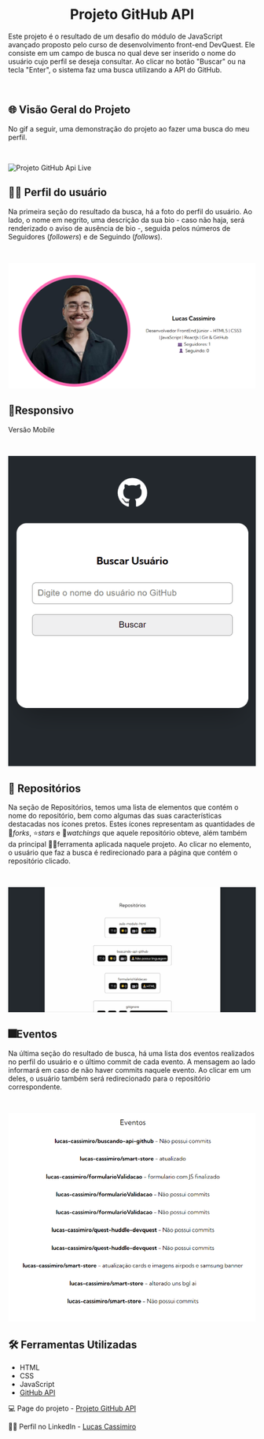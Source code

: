 <h1 align="center"><strong>Projeto GitHub API</strong></h1>
<p>Este projeto é o resultado de um desafio do módulo de JavaScript avançado proposto pelo curso de desenvolvimento front-end DevQuest. Ele consiste em um campo de busca no qual deve ser inserido o nome do usuário cujo perfil se deseja consultar. Ao clicar no botão "Buscar" ou na tecla "Enter", o sistema faz uma busca utilizando a API do GitHub.</p>
<br>

<h2>🌐 Visão Geral do Projeto</h2>
<p>No gif a seguir, uma demonstração do projeto ao fazer uma busca do meu perfil.</p>
<br>

![Projeto GitHub Api Live](./src/assets/overview.gif)

<h2>🧑‍💻 Perfil do usuário</h2>
<p>Na primeira seção do resultado da busca, há a foto do perfil do usuário. Ao lado, o nome em negrito, uma descrição da sua bio - caso não haja, será renderizado o aviso de ausência de bio -, seguida pelos números de Seguidores (<i>followers</i>) e de Seguindo (<i>follows</i>).</p>
<br>

![Perfil do Usuário](./src/assets/perfil.png)

<h2>📱Responsivo</h2>
<p>Versão Mobile</p>
<br>

![Responsivo](./src/assets/responsivo.gif)

<h2>📄 Repositórios</h2>
<p>Na seção de Repositórios, temos uma lista de elementos que contém o nome do repositório, bem como algumas das suas características destacadas nos ícones pretos. Estes ícones representam as quantidades de 🍴<i>forks</i>, ⭐<i>stars</i> e 👀<i>watchings</i> que aquele repositório obteve, além também da principal 🧑‍💻ferramenta aplicada naquele projeto. Ao clicar no elemento, o usuário que faz a busca é redirecionado para a página que contém o repositório clicado.</p>
<br>

![Repositórios](./src/assets/repositorios.gif)

<h2>🎆Eventos</h2>
<p>Na última seção do resultado de busca, há uma lista dos eventos realizados no perfil do usuário e o último commit de cada evento. A mensagem ao lado informará em caso de não haver commits naquele evento. Ao clicar em um deles, o usuário também será redirecionado para o repositório correspondente.</p>
<br>

![Eventos](./src/assets/eventos.png)

<h2>🛠️ Ferramentas Utilizadas</h2>

- HTML
- CSS
- JavaScript
- [GitHub API](https://docs.github.com/pt/rest?apiVersion=2022-11-28)

💻 Page do projeto -  [Projeto GitHub API](https://lucas-cassimiro.github.io/buscando-api-github/)

🙋‍♂️ Perfil no LinkedIn - [Lucas Cassimiro](https://www.linkedin.com/in/lucasocassimiro/)